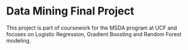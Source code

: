 # Data Mining Final Project

This project is part of coursework for the MSDA program at UCF and focuses on Logistic Regression, Gradient Boosting and Random Forest modeling.
